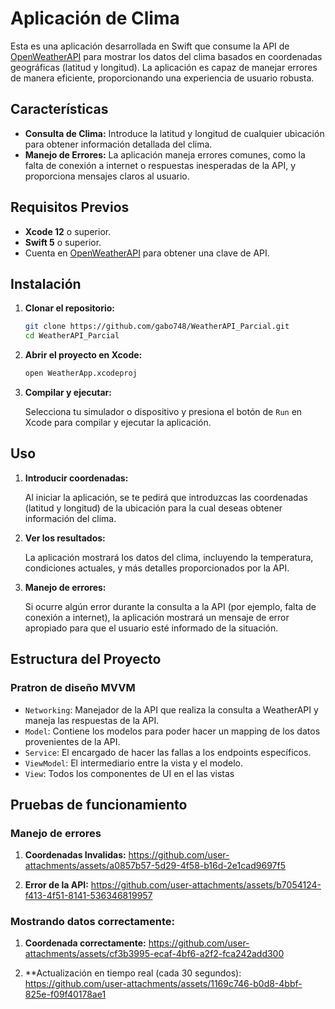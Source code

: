 # Aplicación de Clima

Esta es una aplicación desarrollada en Swift que consume la API de [OpenWeatherAPI](https://openweathermap.org/api/one-call-3/) para mostrar los datos del clima basados en coordenadas geográficas (latitud y longitud). La aplicación es capaz de manejar errores de manera eficiente, proporcionando una experiencia de usuario robusta.

## Características

- **Consulta de Clima:** Introduce la latitud y longitud de cualquier ubicación para obtener información detallada del clima.
- **Manejo de Errores:** La aplicación maneja errores comunes, como la falta de conexión a internet o respuestas inesperadas de la API, y proporciona mensajes claros al usuario.

## Requisitos Previos

- **Xcode 12** o superior.
- **Swift 5** o superior.
- Cuenta en [OpenWeatherAPI](https://openweathermap.org/api/one-call-3/) para obtener una clave de API.

## Instalación

1. **Clonar el repositorio:**

    ```bash
    git clone https://github.com/gabo748/WeatherAPI_Parcial.git
    cd WeatherAPI_Parcial
    ```

2. **Abrir el proyecto en Xcode:**

    ```bash
    open WeatherApp.xcodeproj
    ```


3. **Compilar y ejecutar:**

   Selecciona tu simulador o dispositivo y presiona el botón de `Run` en Xcode para compilar y ejecutar la aplicación.

## Uso

1. **Introducir coordenadas:**

   Al iniciar la aplicación, se te pedirá que introduzcas las coordenadas (latitud y longitud) de la ubicación para la cual deseas obtener información del clima.

2. **Ver los resultados:**

   La aplicación mostrará los datos del clima, incluyendo la temperatura, condiciones actuales, y más detalles proporcionados por la API.

3. **Manejo de errores:**

   Si ocurre algún error durante la consulta a la API (por ejemplo, falta de conexión a internet), la aplicación mostrará un mensaje de error apropiado para que el usuario esté informado de la situación.

## Estructura del Proyecto

### Pratron de diseño MVVM




- `Networking`: Manejador de la API que realiza la consulta a WeatherAPI y maneja las respuestas de la API.
- `Model`: Contiene los modelos para poder hacer un mapping de los datos provenientes de la API.
- `Service`: El encargado de hacer las fallas a los endpoints específicos.
- `ViewModel`: El intermediario entre la vista y el modelo.
- `View`: Todos los componentes de UI en el las vistas

## Pruebas de funcionamiento

### Manejo de errores

1. **Coordenadas Invalidas:**
https://github.com/user-attachments/assets/a0857b57-5d29-4f58-b16d-2e1cad9697f5

2. **Error de la API:**
https://github.com/user-attachments/assets/b7054124-f413-4f51-8141-536346819957

### Mostrando  datos correctamente:

1. **Coordenada correctamente:**
https://github.com/user-attachments/assets/cf3b3995-ecaf-4bf6-a2f2-fca242add300

2. **Actualización en tiempo real (cada 30 segundos):
https://github.com/user-attachments/assets/1169c746-b0d8-4bbf-825e-f09f40178ae1



